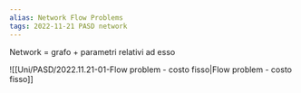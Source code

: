 ```yaml
---
alias: Network Flow Problems
tags: 2022-11-21 PASD network
---
```


Network = grafo + parametri relativi ad esso

![[Uni/PASD/2022.11.21-01-Flow problem - costo fisso|Flow problem - costo fisso]]